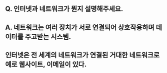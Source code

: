 ## Q. 인터넷과 네트워크가 뭔지 설명해주세요. 

## A. 네트워크는 여러 장치가 서로 연결되어 상호작용하며 데이터를 주고받는 시스템.
## 인터넷은 전 세계의 네트워크가 연결된 거대한 네트워크로 예로 웹사이트, 이메일이 있다.